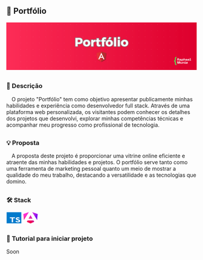 ## 📌 Portfólio

<img src="./readme-assets/banner-github-portfolio.png"/>

##

### 📄 Descrição
<p>&emsp;O projeto "Portfólio" tem como objetivo apresentar publicamente minhas habilidades e experiência como desenvolvedor full stack. Através de uma plataforma web personalizada, os visitantes podem conhecer os detalhes dos projetos que desenvolvi, explorar minhas competências técnicas e acompanhar meu progresso como profissional de tecnologia.</p>

##

### 💡 Proposta
<p>&emsp;A proposta deste projeto é proporcionar uma vitrine online eficiente e atraente das minhas habilidades e projetos. O portfólio serve tanto como uma ferramenta de marketing pessoal quanto um meio de mostrar a qualidade do meu trabalho, destacando a versatilidade e as tecnologias que domino.</p>

##

### 🛠️ Stack
<div>
  <img align="center" alt="Rapha-Ts" height="30" width="40" src="https://raw.githubusercontent.com/devicons/devicon/master/icons/typescript/typescript-plain.svg">
  <img align="center" alt="Rapha-Angular" height="30" width="40" src="https://raw.githubusercontent.com/devicons/devicon/master/icons/angular/angular-original.svg">  
</div>

##

### 🧭 Tutorial para iniciar projeto
<p>Soon</p>
